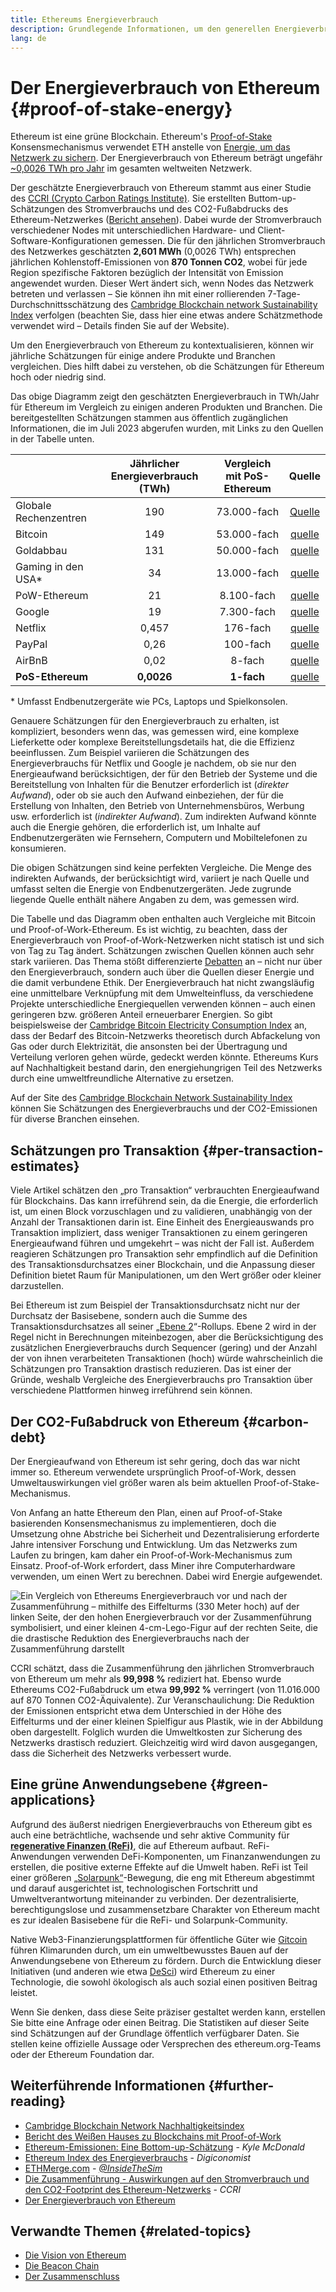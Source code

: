 ```yaml
---
title: Ethereums Energieverbrauch
description: Grundlegende Informationen, um den generellen Energieverbrauch von Ethereum verstehen zu können
lang: de
---
```


# Der Energieverbrauch von Ethereum {#proof-of-stake-energy}

Ethereum ist eine grüne Blockchain. Ethereum's [Proof-of-Stake](/developers/docs/consensus-mechanisms/pos) Konsensmechanismus verwendet ETH anstelle von [Energie, um das Netzwerk zu sichern](/developers/docs/consensus-mechanisms/pow). Der Energieverbrauch von Ethereum beträgt ungefähr [~0,0026 TWh pro Jahr](https://carbon-ratings.com/eth-report-2022) im gesamten weltweiten Netzwerk.

Der geschätzte Energieverbrauch von Ethereum stammt aus einer Studie des [CCRI (Crypto Carbon Ratings Institute)](https://carbon-ratings.com). Sie erstellten Buttom-up-Schätzungen des Stromverbrauchs und des CO2-Fußabdrucks des Ethereum-Netzwerkes ([Bericht ansehen](https://carbon-ratings.com/eth-report-2022)). Dabei wurde der Stromverbrauch verschiedener Nodes mit unterschiedlichen Hardware- und Client-Software-Konfigurationen gemessen. Die für den jährlichen Stromverbrauch des Netzwerkes geschätzten **2,601 MWh** (0,0026 TWh) entsprechen jährlichen Kohlenstoff-Emissionen von **870 Tonnen CO2**, wobei für jede Region spezifische Faktoren bezüglich der Intensität von Emission angewendet wurden. Dieser Wert ändert sich, wenn Nodes das Netzwerk betreten und verlassen – Sie können ihn mit einer rollierenden 7-Tage-Durchschnittsschätzung des [Cambridge Blockchain network Sustainability Index](https://ccaf.io/cbnsi/ethereum) verfolgen (beachten Sie, dass hier eine etwas andere Schätzmethode verwendet wird – Details finden Sie auf der Website).

Um den Energieverbrauch von Ethereum zu kontextualisieren, können wir jährliche Schätzungen für einige andere Produkte und Branchen vergleichen. Dies hilft dabei zu verstehen, ob die Schätzungen für Ethereum hoch oder niedrig sind.

<EnergyConsumptionChart />

Das obige Diagramm zeigt den geschätzten Energieverbrauch in TWh/Jahr für Ethereum im Vergleich zu einigen anderen Produkten und Branchen. Die bereitgestellten Schätzungen stammen aus öffentlich zugänglichen Informationen, die im Juli 2023 abgerufen wurden, mit Links zu den Quellen in der Tabelle unten.

|                       | Jährlicher Energieverbrauch (TWh) | Vergleich mit PoS-Ethereum |                                                                                      Quelle                                                                                       |
|:--------------------- |:---------------------------------:|:--------------------------:|:---------------------------------------------------------------------------------------------------------------------------------------------------------------------------------:|
| Globale Rechenzentren |                190                |        73.000-fach         |                                    [Quelle](https://www.iea.org/commentaries/data-centres-and-energy-from-global-headlines-to-local-headaches)                                    |
| Bitcoin               |                149                |        53.000-fach         |                                                                 [quelle](https://ccaf.io/cbnsi/cbeci/comparisons)                                                                 |
| Goldabbau             |                131                |        50.000-fach         |                                                                 [quelle](https://ccaf.io/cbnsi/cbeci/comparisons)                                                                 |
| Gaming in den USA\* |                34                 |        13.000-fach         |                 [quelle](https://www.researchgate.net/publication/336909520_Toward_Greener_Gaming_Estimating_National_Energy_Use_and_Energy_Efficiency_Potential)                 |
| PoW-Ethereum          |                21                 |         8.100-fach         |                                                                    [quelle](https://ccaf.io/cbnsi/ethereum/1)                                                                     |
| Google                |                19                 |         7.300-fach         |                                           [quelle](https://www.gstatic.com/gumdrop/sustainability/google-2022-environmental-report.pdf)                                           |
| Netflix               |               0,457               |          176-fach          | [quelle](https://assets.ctfassets.net/4cd45et68cgf/7B2bKCqkXDfHLadrjrNWD8/e44583e5b288bdf61e8bf3d7f8562884/2021_US_EN_Netflix_EnvironmentalSocialGovernanceReport-2021_Final.pdf) |
| PayPal                |               0,26                |          100-fach          |                                  [quelle](https://s202.q4cdn.com/805890769/files/doc_downloads/global-impact/CDP_Climate_Change_PayPal-(1).pdf)                                   |
| AirBnB                |               0,02                |           8-fach           |                               [quelle](https://s26.q4cdn.com/656283129/files/doc_downloads/governance_doc_updated/Airbnb-ESG-Factsheet-(Final).pdf)                               |
| **PoS-Ethereum**      |            **0,0026**             |         **1-fach**         |                                                               [quelle](https://carbon-ratings.com/eth-report-2022)                                                                |

\* Umfasst Endbenutzergeräte wie PCs, Laptops und Spielkonsolen.

Genauere Schätzungen für den Energieverbrauch zu erhalten, ist kompliziert, besonders wenn das, was gemessen wird, eine komplexe Lieferkette oder komplexe Bereitstellungsdetails hat, die die Effizienz beeinflussen. Zum Beispiel variieren die Schätzungen des Energieverbrauchs für Netflix und Google je nachdem, ob sie nur den Energieaufwand berücksichtigen, der für den Betrieb der Systeme und die Bereitstellung von Inhalten für die Benutzer erforderlich ist (_direkter Aufwand_), oder ob sie auch den Aufwand einbeziehen, der für die Erstellung von Inhalten, den Betrieb von Unternehmensbüros, Werbung usw. erforderlich ist (_indirekter Aufwand_). Zum indirekten Aufwand könnte auch die Energie gehören, die erforderlich ist, um Inhalte auf Endbenutzergeräten wie Fernsehern, Computern und Mobiltelefonen zu konsumieren.

Die obigen Schätzungen sind keine perfekten Vergleiche. Die Menge des indirekten Aufwands, der berücksichtigt wird, variiert je nach Quelle und umfasst selten die Energie von Endbenutzergeräten. Jede zugrunde liegende Quelle enthält nähere Angaben zu dem, was gemessen wird.

Die Tabelle und das Diagramm oben enthalten auch Vergleiche mit Bitcoin und Proof-of-Work-Ethereum. Es ist wichtig, zu beachten, dass der Energieverbrauch von Proof-of-Work-Netzwerken nicht statisch ist und sich von Tag zu Tag ändert. Schätzungen zwischen Quellen können auch sehr stark variieren. Das Thema stößt differenzierte [Debatten](https://www.coindesk.com/business/2020/05/19/the-last-word-on-bitcoins-energy-consumption/) an – nicht nur über den Energieverbrauch, sondern auch über die Quellen dieser Energie und die damit verbundene Ethik. Der Energieverbrauch hat nicht zwangsläufig eine unmittelbare Verknüpfung mit dem Umwelteinfluss, da verschiedene Projekte unterschiedliche Energiequellen verwenden können – auch einen geringeren bzw. größeren Anteil erneuerbarer Energien. So gibt beispielsweise der [Cambridge Bitcoin Electricity Consumption Index](https://ccaf.io/cbnsi/cbeci/comparisons) an, dass der Bedarf des Bitcoin-Netzwerks theoretisch durch Abfackelung von Gas oder durch Elektrizität, die ansonsten bei der Übertragung und Verteilung verloren gehen würde, gedeckt werden könnte. Ethereums Kurs auf Nachhaltigkeit bestand darin, den energiehungrigen Teil des Netzwerks durch eine umweltfreundliche Alternative zu ersetzen.

Auf der Site des [Cambridge Blockchain Network Sustainability Index](https://ccaf.io/cbnsi/ethereum) können Sie Schätzungen des Energieverbrauchs und der CO2-Emissionen für diverse Branchen einsehen.

## Schätzungen pro Transaktion {#per-transaction-estimates}

Viele Artikel schätzen den „pro Transaktion“ verbrauchten Energieaufwand für Blockchains. Das kann irreführend sein, da die Energie, die erforderlich ist, um einen Block vorzuschlagen und zu validieren, unabhängig von der Anzahl der Transaktionen darin ist. Eine Einheit des Energieauswands pro Transaktion impliziert, dass weniger Transaktionen zu einem geringeren Energieaufwand führen und umgekehrt – was nicht der Fall ist. Außerdem reagieren Schätzungen pro Transaktion sehr empfindlich auf die Definition des Transaktionsdurchsatzes einer Blockchain, und die Anpassung dieser Definition bietet Raum für Manipulationen, um den Wert größer oder kleiner darzustellen.

Bei Ethereum ist zum Beispiel der Transaktionsdurchsatz nicht nur der Durchsatz der Basisebene, sondern auch die Summe des Transaktionsdurchsatzes all seiner „[Ebene 2](/layer-2/)“-Rollups. Ebene 2 wird in der Regel nicht in Berechnungen miteinbezogen, aber die Berücksichtigung des zusätzlichen Energieverbrauchs durch Sequencer (gering) und der Anzahl der von ihnen verarbeiteten Transaktionen (hoch) würde wahrscheinlich die Schätzungen pro Transaktion drastisch reduzieren. Das ist einer der Gründe, weshalb Vergleiche des Energieverbrauchs pro Transaktion über verschiedene Plattformen hinweg irreführend sein können.

## Der CO2-Fußabdruck von Ethereum {#carbon-debt}

Der Energieaufwand von Ethereum ist sehr gering, doch das war nicht immer so. Ethereum verwendete ursprünglich Proof-of-Work, dessen Umweltauswirkungen viel größer waren als beim aktuellen Proof-of-Stake-Mechanismus.

Von Anfang an hatte Ethereum den Plan, einen auf Proof-of-Stake basierenden Konsensmechanismus zu implementieren, doch die Umsetzung ohne Abstriche bei Sicherheit und Dezentralisierung erforderte Jahre intensiver Forschung und Entwicklung. Um das Netzwerks zum Laufen zu bringen, kam daher ein Proof-of-Work-Mechanismus zum Einsatz. Proof-of-Work erfordert, dass Miner ihre Computerhardware verwenden, um einen Wert zu berechnen. Dabei wird Energie aufgewendet.

![Ein Vergleich von Ethereums Energieverbrauch vor und nach der Zusammenführung – mithilfe des Eiffelturms (330 Meter hoch) auf der linken Seite, der den hohen Energieverbrauch vor der Zusammenführung symbolisiert, und einer kleinen 4-cm-Lego-Figur auf der rechten Seite, die die drastische Reduktion des Energieverbrauchs nach der Zusammenführung darstellt](energy_consumption_pre_post_merge.png)

CCRI schätzt, dass die Zusammenführung den jährlichen Stromverbrauch von Ethereum um mehr als **99,998 %** rediziert hat. Ebenso wurde Ethereums CO2-Fußabdruck um etwa **99,992 %** verringert (von 11.016.000 auf 870 Tonnen CO2-Äquivalente). Zur Veranschaulichung: Die Reduktion der Emissionen entspricht etwa dem Unterschied in der Höhe des Eiffelturms und der einer kleinen Spielfigur aus Plastik, wie in der Abbildung oben dargestellt. Folglich wurden die Umweltkosten zur Sicherung des Netzwerks drastisch reduziert. Gleichzeitig wird wird davon ausgegangen, dass die Sicherheit des Netzwerks verbessert wurde.

## Eine grüne Anwendungsebene {#green-applications}

Aufgrund des äußerst niedrigen Energieverbrauchs von Ethereum gibt es auch eine beträchtliche, wachsende und sehr aktive Community für [**regenerative Finanzen (ReFi)**](/refi/), die auf Ethereum aufbaut. ReFi-Anwendungen verwenden DeFi-Komponenten, um Finanzanwendungen zu erstellen, die positive externe Effekte auf die Umwelt haben. ReFi ist Teil einer größeren [„Solarpunk“](https://en.wikipedia.org/wiki/Solarpunk)-Bewegung, die eng mit Ethereum abgestimmt und darauf ausgerichtet ist, technologischen Fortschritt und Umweltverantwortung miteinander zu verbinden. Der dezentralisierte, berechtigungslose und zusammensetzbare Charakter von Ethereum macht es zur idealen Basisebene für die ReFi- und Solarpunk-Community.

Native Web3-Finanzierungsplattformen für öffentliche Güter wie [Gitcoin](https://gitcoin.co) führen Klimarunden durch, um ein umweltbewusstes Bauen auf der Anwendungsebene von Ethereum zu fördern. Durch die Entwicklung dieser Initiativen (und anderen wie etwa [DeSci](/desci/)) wird Ethereum zu einer Technologie, die sowohl ökologisch als auch sozial einen positiven Beitrag leistet.

<InfoBanner emoji=":evergreen_tree:">
  Wenn Sie denken, dass diese Seite präziser gestaltet werden kann, erstellen Sie bitte eine Anfrage oder einen Beitrag. Die Statistiken auf dieser Seite sind Schätzungen auf der Grundlage öffentlich verfügbarer Daten. Sie stellen keine offizielle Aussage oder Versprechen des ethereum.org-Teams oder der Ethereum Foundation dar.
</InfoBanner>

## Weiterführende Informationen {#further-reading}

- [Cambridge Blockchain Network Nachhaltigkeitsindex](https://ccaf.io/cbnsi/ethereum)
- [Bericht des Weißen Hauses zu Blockchains mit Proof-of-Work](https://www.whitehouse.gov/wp-content/uploads/2022/09/09-2022-Crypto-Assets-and-Climate-Report.pdf)
- [Ethereum-Emissionen: Eine Bottom-up-Schätzung](https://kylemcdonald.github.io/ethereum-emissions/) - _Kyle McDonald_
- [Ethereum Index des Energieverbrauchs](https://digiconomist.net/ethereum-energy-consumption/) - _Digiconomist_
- [ETHMerge.com](https://ethmerge.com/) - _[@InsideTheSim](https://x.com/InsideTheSim)_
- [Die Zusammenführung - Auswirkungen auf den Stromverbrauch und den CO2-Footprint des Ethereum-Netzwerks](https://carbon-ratings.com/eth-report-2022) - _CCRI_
- [Der Energieverbrauch von Ethereum](https://mirror.xyz/jmcook.eth/ODpCLtO4Kq7SCVFbU4He8o8kXs418ZZDTj0lpYlZkR8)

## Verwandte Themen {#related-topics}

- [Die Vision von Ethereum](/roadmap/vision/)
- [Die Beacon Chain](/roadmap/beacon-chain)
- [Der Zusammenschluss](/roadmap/merge/)
